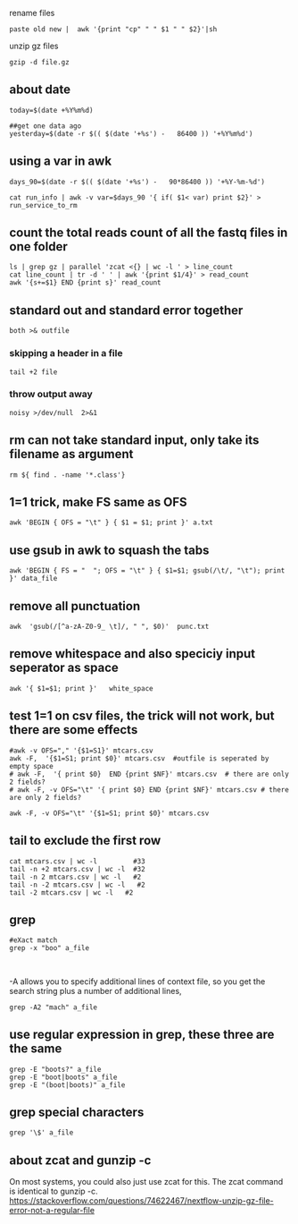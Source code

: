 
rename files
```
paste old new |  awk '{print "cp" " " $1 " " $2}'|sh
```

unzip gz files

```
gzip -d file.gz
```

## about date

```
today=$(date +%Y%m%d)

##get one data ago
yesterday=$(date -r $(( $(date '+%s') -   86400 )) '+%Y%m%d')
```

## using a var in awk
```
days_90=$(date -r $(( $(date '+%s') -   90*86400 )) '+%Y-%m-%d')

cat run_info | awk -v var=$days_90 '{ if( $1< var) print $2}' > run_service_to_rm 

```


## count the total reads count of all the fastq files in one folder
```
ls | grep gz | parallel 'zcat <{} | wc -l ' > line_count
cat line_count | tr -d ' ' | awk '{print $1/4}' > read_count
awk '{s+=$1} END {print s}' read_count
```


## standard out and standard error together
```
both >& outfile
```

### skipping a header in a file
```
tail +2 file
```


### throw output away
```
noisy >/dev/null  2>&1

```

## rm can not take standard input, only take its filename as argument
```
rm ${ find . -name '*.class'}

```

## $1=$1 trick, make FS same as OFS
```
awk 'BEGIN { OFS = "\t" } { $1 = $1; print }' a.txt

```

## use gsub in awk to squash the tabs
```
awk 'BEGIN { FS = "  "; OFS = "\t" } { $1=$1; gsub(/\t/, "\t"); print }' data_file

```

## remove all punctuation
```
awk  'gsub(/[^a-zA-Z0-9_ \t]/, " ", $0)'  punc.txt
```


## remove whitespace and also speciciy input seperator as space
```
awk '{ $1=$1; print }'   white_space

```

## test $1=$1 on csv files, the trick will not work, but there are some effects
```
#awk -v OFS="," '{$1=S1}' mtcars.csv
awk -F,  '{$1=S1; print $0}' mtcars.csv  #outfile is seperated by empty space
# awk -F,  '{ print $0}  END {print $NF}' mtcars.csv  # there are only 2 fields?
# awk -F, -v OFS="\t" '{ print $0} END {print $NF}' mtcars.csv # there are only 2 fields?

awk -F, -v OFS="\t" '{$1=S1; print $0}' mtcars.csv
```


## tail to exclude the first row
```
cat mtcars.csv | wc -l         #33
tail -n +2 mtcars.csv | wc -l  #32
tail -n 2 mtcars.csv | wc -l   #2
tail -n -2 mtcars.csv | wc -l   #2
tail -2 mtcars.csv | wc -l   #2
```


## grep 
```
#eXact match
grep -x "boo" a_file


```


##
-A allows you to specify additional lines of context file, 
so you get the search string plus a number of additional lines, 
```
grep -A2 "mach" a_file
```


## use regular expression in grep, these three are the same
```
grep -E "boots?" a_file
grep -E "boot|boots" a_file
grep -E "(boot|boots)" a_file

```


## grep special characters
```
grep '\$' a_file
```


##  about zcat and gunzip -c

On most systems, you could also just use zcat for this. The zcat command is identical to gunzip -c.
https://stackoverflow.com/questions/74622467/nextflow-unzip-gz-file-error-not-a-regular-file
